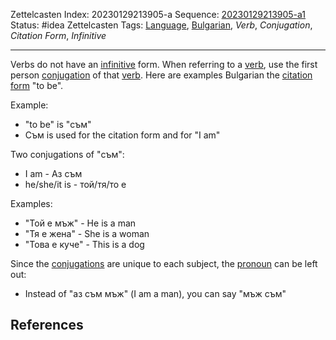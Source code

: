 Zettelcasten Index: 20230129213905-a
Sequence: [20230129213905-a1](20230129213905-a1.md)
Status: #idea
Zettelcasten Tags: [Language](../map-of-content/Language.md), [Bulgarian](../map-of-content/Bulgarian.md), *Verb*, *Conjugation*, *Citation Form*, *Infinitive*

---

Verbs do not have an [infinitive](20230129214114-a.md) form. When referring to a [verb](20230129214114.md), use the first person [conjugation](20230129220508.md) of that [verb](20230129214114.md). Here are examples Bulgarian the [citation form](20230129220329.md) "to be".

Example:

* "to be" is "съм"
* Съм is used for the citation form and for "I am"

Two conjugations of "съм":

* I am - Аз съм
* he/she/it is - той/тя/то е

Examples:

* "Той е мъж" - He is a man
* "Тя е жена" - She is a woman
* "Това е куче" - This is a dog

Since the [conjugations](20230129220508.md) are unique to each subject, the [pronoun](20230129210911-a.md) can be left out:

* Instead of "аз съм мъж" (I am a man), you can say "мъж съм"

## References
